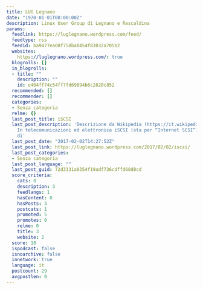 ```yaml
---
title: LUG Legnano
date: "1970-01-01T00:00:00Z"
description: Linux User Group di Legnano e Rescaldina
params:
  feedlink: https://luglegnano.wordpress.com/feed/
  feedtype: rss
  feedid: ba9477ea08f758ba0454f83032a705b2
  websites:
    https://luglegnano.wordpress.com/: true
  blogrolls: []
  in_blogrolls:
  - title: ""
    description: ""
    id: e404ff74c54ff7fd69894b6c2820c852
  recommended: []
  recommender: []
  categories:
  - Senza categoria
  relme: {}
  last_post_title: iSCSI
  last_post_description: 'Descrizione da Wikipedia (https://it.wikipedia.org/wiki/Internet_Small_Computer_Systems_Interface):
    In telecomunicazioni ed elettronica iSCSI (sta per “Internet SCSI”) è un protocollo
    di'
  last_post_date: "2017-02-02T14:27:52Z"
  last_post_link: https://luglegnano.wordpress.com/2017/02/02/iscsi/
  last_post_categories:
  - Senza categoria
  last_post_language: ""
  last_post_guid: 72d3331a0354f19adf736cdffd68d8cd
  score_criteria:
    cats: 0
    description: 3
    feedlangs: 1
    hasContent: 0
    hasPosts: 3
    postcats: 1
    promoted: 5
    promotes: 0
    relme: 0
    title: 3
    website: 2
  score: 18
  ispodcast: false
  isnoarchive: false
  innetwork: true
  language: it
  postcount: 29
  avgpostlen: 0
---
```

